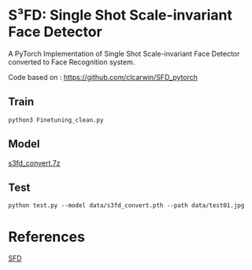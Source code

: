 # S³FD: Single Shot Scale-invariant Face Detector
A PyTorch Implementation of Single Shot Scale-invariant Face Detector converted to Face Recognition system.

Code based on : https://github.com/clcarwin/SFD_pytorch

## Train 
```
python3 Finetuning_clean.py
```

## Model
[s3fd_convert.7z](https://github.com/clcarwin/SFD_pytorch/releases/tag/v0.1)

## Test
```
python test.py --model data/s3fd_convert.pth --path data/test01.jpg
```

# References
[SFD](https://github.com/sfzhang15/SFD)
